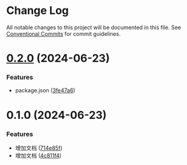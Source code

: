 # Change Log

All notable changes to this project will be documented in this file.
See [Conventional Commits](https://conventionalcommits.org) for commit guidelines.

# [0.2.0](https://github.com/WangXueLinA/dumi_document/compare/@wxl/react-dev-inspector@0.1.0...@wxl/react-dev-inspector@0.2.0) (2024-06-23)

### Features

- package.json ([3fe47a6](https://github.com/WangXueLinA/dumi_document/commit/3fe47a64f9815d6b3bea1aaaeff0932dcd19e4ff))

# 0.1.0 (2024-06-23)

### Features

- 增加文档 ([714e85f](https://github.com/WangXueLinA/dumi_document/commit/714e85f34919e9b48e42b4d559211e2a67e4490f))
- 增加文档 ([4c811f4](https://github.com/WangXueLinA/dumi_document/commit/4c811f4c339debc0bfbcf9e6d6795a9eafd2a59f))
